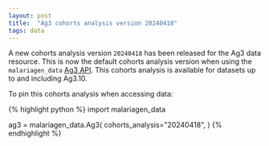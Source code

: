```yaml
---
layout: post
title:  "Ag3 cohorts analysis version 20240418"
tags: data
---
```


A new cohorts analysis version `20240418` has been released for the
Ag3 data resource. This is now the default cohorts analysis version
when using the `malariagen_data` [Ag3
API](https://malariagen.github.io/malariagen-data-python/latest/Ag3.html). This
cohorts analysis is available for datasets up to and including Ag3.10.

To pin this cohorts analysis when accessing data:

{% highlight python %}
import malariagen_data

ag3 = malariagen_data.Ag3(
    cohorts_analysis="20240418",
)
{% endhighlight %}
